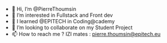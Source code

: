 - 👋  Hi, I’m @PierreThoumsin
- 👀  I’m interested in Fullstack and Front dev
- 🌱  I learned @EPITECH in Coding@cademy
- 💞️  I’m looking to collaborate on my Student Project
- 📫  How to reach me ? IZI mates : pierre.thoumsin@epitech.eu

<!---
PierreThoumsin/PierreThoumsin is a ✨ special ✨ repository because its `README.md` (this file) appears on your GitHub profile.
You can click the Preview link to take a look at your changes.
--->

